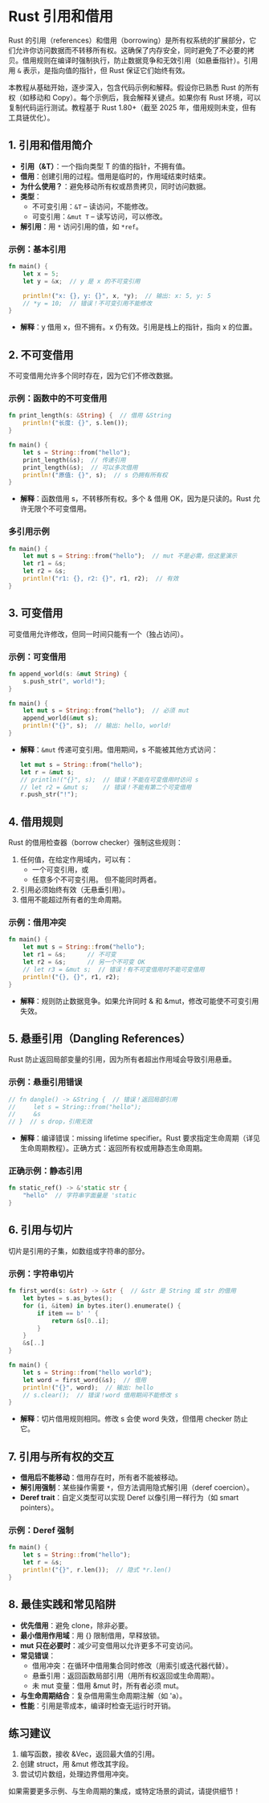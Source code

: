 # Rust 引用和借用

Rust 的引用（references）和借用（borrowing）是所有权系统的扩展部分，它们允许你访问数据而不转移所有权。这确保了内存安全，同时避免了不必要的拷贝。借用规则在编译时强制执行，防止数据竞争和无效引用（如悬垂指针）。引用用 `&` 表示，是指向值的指针，但 Rust 保证它们始终有效。

本教程从基础开始，逐步深入，包含代码示例和解释。假设你已熟悉 Rust 的所有权（如移动和 Copy）。每个示例后，我会解释关键点。如果你有 Rust 环境，可以复制代码运行测试。教程基于 Rust 1.80+（截至 2025 年，借用规则未变，但有工具链优化）。

## 1. 引用和借用简介

- **引用（&T）**：一个指向类型 T 的值的指针，不拥有值。
- **借用**：创建引用的过程。借用是临时的，作用域结束时结束。
- **为什么使用？**：避免移动所有权或昂贵拷贝，同时访问数据。
- **类型**：
    - 不可变引用：`&T` – 读访问，不能修改。
    - 可变引用：`&mut T` – 读写访问，可以修改。
- **解引用**：用 `*` 访问引用的值，如 `*ref`。

### 示例：基本引用
```rust
fn main() {
    let x = 5;
    let y = &x;  // y 是 x 的不可变引用

    println!("x: {}, y: {}", x, *y);  // 输出: x: 5, y: 5
    // *y = 10;  // 错误！不可变引用不能修改
}
```

- **解释**：y 借用 x，但不拥有。x 仍有效。引用是栈上的指针，指向 x 的位置。

## 2. 不可变借用

不可变借用允许多个同时存在，因为它们不修改数据。

### 示例：函数中的不可变借用
```rust
fn print_length(s: &String) {  // 借用 &String
    println!("长度: {}", s.len());
}

fn main() {
    let s = String::from("hello");
    print_length(&s);  // 传递引用
    print_length(&s);  // 可以多次借用
    println!("原值: {}", s);  // s 仍拥有所有权
}
```

- **解释**：函数借用 s，不转移所有权。多个 & 借用 OK，因为是只读的。Rust 允许无限个不可变借用。

### 多引用示例
```rust
fn main() {
    let mut s = String::from("hello");  // mut 不是必需，但这里演示
    let r1 = &s;
    let r2 = &s;
    println!("r1: {}, r2: {}", r1, r2);  // 有效
}
```

## 3. 可变借用

可变借用允许修改，但同一时间只能有一个（独占访问）。

### 示例：可变借用
```rust
fn append_world(s: &mut String) {
    s.push_str(", world!");
}

fn main() {
    let mut s = String::from("hello");  // 必须 mut
    append_world(&mut s);
    println!("{}", s);  // 输出: hello, world!
}
```

- **解释**：`&mut` 传递可变引用。借用期间，s 不能被其他方式访问：
  ```rust
  let mut s = String::from("hello");
  let r = &mut s;
  // println!("{}", s);  // 错误！不能在可变借用时访问 s
  // let r2 = &mut s;    // 错误！不能有第二个可变借用
  r.push_str("!");
  ```

## 4. 借用规则

Rust 的借用检查器（borrow checker）强制这些规则：
1. 任何值，在给定作用域内，可以有：
    - 一个可变引用，或
    - 任意多个不可变引用。
      但不能同时两者。
2. 引用必须始终有效（无悬垂引用）。
3. 借用不能超过所有者的生命周期。

### 示例：借用冲突
```rust
fn main() {
    let mut s = String::from("hello");
    let r1 = &s;      // 不可变
    let r2 = &s;      // 另一个不可变 OK
    // let r3 = &mut s;  // 错误！有不可变借用时不能可变借用
    println!("{}, {}", r1, r2);
}
```

- **解释**：规则防止数据竞争。如果允许同时 & 和 &mut，修改可能使不可变引用失效。

## 5. 悬垂引用（Dangling References）

Rust 防止返回局部变量的引用，因为所有者超出作用域会导致引用悬垂。

### 示例：悬垂引用错误
```rust
// fn dangle() -> &String {  // 错误！返回局部引用
//     let s = String::from("hello");
//     &s
// }  // s drop，引用无效
```

- **解释**：编译错误：missing lifetime specifier。Rust 要求指定生命周期（详见生命周期教程）。正确方式：返回所有权或用静态生命周期。

### 正确示例：静态引用
```rust
fn static_ref() -> &'static str {
    "hello"  // 字符串字面量是 'static
}
```

## 6. 引用与切片

切片是引用的子集，如数组或字符串的部分。

### 示例：字符串切片
```rust
fn first_word(s: &str) -> &str {  // &str 是 String 或 str 的借用
    let bytes = s.as_bytes();
    for (i, &item) in bytes.iter().enumerate() {
        if item == b' ' {
            return &s[0..i];
        }
    }
    &s[..]
}

fn main() {
    let s = String::from("hello world");
    let word = first_word(&s);  // 借用
    println!("{}", word);  // 输出: hello
    // s.clear();  // 错误！word 借用期间不能修改 s
}
```

- **解释**：切片借用规则相同。修改 s 会使 word 失效，但借用 checker 防止它。

## 7. 引用与所有权的交互

- **借用后不能移动**：借用存在时，所有者不能被移动。
- **解引用强制**：某些操作需要 `*`，但方法调用隐式解引用（deref coercion）。
- **Deref trait**：自定义类型可以实现 Deref 以像引用一样行为（如 smart pointers）。

### 示例：Deref 强制
```rust
fn main() {
    let s = String::from("hello");
    let r = &s;
    println!("{}", r.len());  // 隐式 *r.len()
}
```

## 8. 最佳实践和常见陷阱

- **优先借用**：避免 clone，除非必要。
- **最小借用作用域**：用 {} 限制借用，早释放锁。
- **mut 只在必要时**：减少可变借用以允许更多不可变访问。
- **常见错误**：
    - 借用冲突：在循环中借用集合同时修改（用索引或迭代器代替）。
    - 悬垂引用：返回函数局部引用（用所有权返回或生命周期）。
    - 未 mut 变量：借用 &mut 时，所有者必须 mut。
- **与生命周期结合**：复杂借用需生命周期注解（如 'a）。
- **性能**：引用是零成本，编译时检查无运行时开销。

## 练习建议
1. 编写函数，接收 &Vec<i32>，返回最大值的引用。
2. 创建 struct，用 &mut 修改其字段。
3. 尝试切片数组，处理边界借用冲突。

如果需要更多示例、与生命周期的集成，或特定场景的调试，请提供细节！